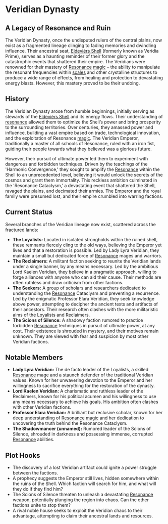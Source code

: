 # Veridian Dynasty

## A Legacy of Resonance and Ruin

The Veridian Dynasty, once the undisputed rulers of the central plains, now exist as a fragmented lineage clinging to fading memories and dwindling influence. Their ancestral seat, [Eldeviérs Shell](/geography/landmark/scale/eldeviérs-shell.md) (formerly known as Veridia Prime), serves as a haunting reminder of their former glory and the catastrophic events that shattered their empire.  The Veridians were renowned for their mastery of [Resonance](/structure/mechanic/resonance.md) [magic](/structure/mechanic/magic.md) – the ability to manipulate the resonant frequencies within [scales](/geography/landmark/scale.md) and other crystalline structures to produce a wide range of effects, from healing and protection to devastating energy blasts.  However, this mastery proved to be their undoing.

## History

The Veridian Dynasty arose from humble beginnings, initially serving as stewards of the [Eldeviérs Shell](/geography/landmark/scale/eldeviérs-shell.md) and its energy flows. Their understanding of [resonance](/structure/mechanic/resonance.md) allowed them to optimize the Shell’s power and bring prosperity to the surrounding territories.  Over centuries, they amassed power and influence, building a vast empire based on trade, technological innovation, and the exploitation of Resonance [magic](/structure/mechanic/magic.md). The Veridian Emperor, traditionally a master of all schools of Resonance, ruled with an iron fist, guiding their people towards what they believed was a glorious future.

However, their pursuit of ultimate power led them to experiment with dangerous and forbidden techniques. Driven by the teachings of the 'Harmonic Convergence,' they sought to amplify the [Resonance](/structure/mechanic/resonance.md) within the Shell to an unprecedented level, believing it would unlock the secrets of the cosmos and grant them immortality.  This reckless ambition culminated in the 'Resonance Cataclysm,' a devastating event that shattered the Shell, ravaged the plains, and decimated their armies. The Emperor and the royal family were presumed lost, and their empire crumbled into warring factions.

## Current Status

Several branches of the Veridian lineage now exist, scattered across the fractured lands: 

*   **The Loyalists:** Located in isolated strongholds within the ruined shell, these remnants fiercely cling to the old ways, believing the Emperor yet lives and that a restoration is possible. Led by Lady Lyra Veridian, they maintain a small but dedicated force of [Resonance](/structure/mechanic/resonance.md) mages and warriors.
*   **The Reclaimers:** A militant faction seeking to reunite the Veridian lands under a single banner, by any means necessary. Led by the ambitious Lord Kaelen Veridian, they believe in a pragmatic approach, willing to forge alliances with anyone who can aid their cause. Their methods are often ruthless and draw criticism from other factions.
*   **The Seekers:** A group of scholars and researchers dedicated to understanding the [Resonance](/structure/mechanic/resonance.md) Cataclysm and preventing a recurrence. Led by the enigmatic Professor Elara Veridian, they seek knowledge above power, attempting to decipher the ancient texts and artifacts of their ancestors. Their research often clashes with the more militaristic aims of the Loyalists and Reclaimers.
*   **The Scions of Silence:** A shadowy faction rumored to practice forbidden [Resonance](/structure/mechanic/resonance.md) techniques in pursuit of ultimate power, at any cost. Their existence is shrouded in mystery, and their motives remain unknown. They are viewed with fear and suspicion by most other Veridian factions.

## Notable Members

*   **Lady Lyra Veridian:** The de facto leader of the Loyalists, a skilled [Resonance](/structure/mechanic/resonance.md) mage and a staunch defender of the traditional Veridian values. Known for her unwavering devotion to the Emperor and her willingness to sacrifice everything for the restoration of the dynasty.
*   **Lord Kaelen Veridian:** A charismatic and ruthless leader of the Reclaimers, known for his political acumen and his willingness to use any means necessary to achieve his goals.  His ambition often clashes with other Veridian factions.
*   **Professor Elara Veridian:** A brilliant but reclusive scholar, known for her deep understanding of [Resonance](/structure/mechanic/resonance.md) [magic](/structure/mechanic/magic.md) and her dedication to uncovering the truth behind the Resonance Cataclysm.
*   **The Shadowmancer (unnamed):** Rumored leader of the Scions of Silence, shrouded in darkness and possessing immense, corrupted [Resonance](/structure/mechanic/resonance.md) abilities.

## Plot Hooks

*   The discovery of a lost Veridian artifact could ignite a power struggle between the factions.
*   A prophecy suggests the Emperor still lives, hidden somewhere within the ruins of the Shell.  Which faction will search for him, and what will they do if they find him?
*   The Scions of Silence threaten to unleash a devastating [Resonance](/structure/mechanic/resonance.md) weapon, potentially plunging the region into chaos.  Can the other factions unite to stop them?
*   A rival noble house seeks to exploit the Veridian chaos to their advantage, attempting to claim their ancestral lands and resources.
